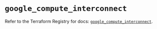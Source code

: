 # `google_compute_interconnect`

Refer to the Terraform Registry for docs: [`google_compute_interconnect`](https://registry.terraform.io/providers/hashicorp/google/6.49.3/docs/resources/compute_interconnect).
